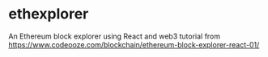 # ethexplorer
An Ethereum block explorer using React and web3 tutorial from https://www.codeooze.com/blockchain/ethereum-block-explorer-react-01/
